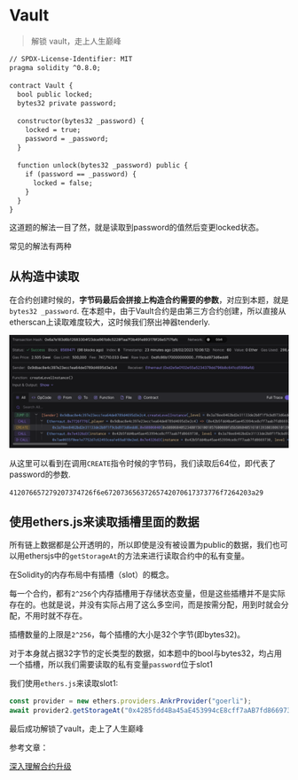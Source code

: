 # Vault

> 解锁 vault，走上人生巅峰

```solidity
// SPDX-License-Identifier: MIT
pragma solidity ^0.8.0;

contract Vault {
  bool public locked;
  bytes32 private password;

  constructor(bytes32 _password) {
    locked = true;
    password = _password;
  }

  function unlock(bytes32 _password) public {
    if (password == _password) {
      locked = false;
    }
  }
}
```

这道题的解法一目了然，就是读取到password的值然后变更locked状态。

常见的解法有两种

## 从构造中读取

  在合约创建时候的，**字节码最后会拼接上构造合约需要的参数**，对应到本题，就是`bytes32 _password`.
  在本题中，由于Vault合约是由第三方合约创建，所以直接从etherscan上读取难度较大，这时候我们祭出神器tenderly.

  ![image](./images/vault1.png)
  
  从这里可以看到在调用`CREATE`指令时候的字节码，我们读取后64位，即代表了password的参数.

  `412076657279207374726f6e67207365637265742070617373776f7264203a29`
  
 ## 使用ethers.js来读取插槽里面的数据

  所有链上数据都是公开透明的，所以即使是没有被设置为public的数据，我们也可以用ethersjs中的`getStorageAt`的方法来进行读取合约中的私有变量。
  
  在Solidity的内存布局中有插槽（slot）的概念。
  
  每一个合约，都有`2^256`个内存插槽用于存储状态变量，但是这些插槽并不是实际存在的。也就是说，并没有实际占用了这么多空间，而是按需分配，用到时就会分配，不用时就不存在。
  
  插槽数量的上限是`2^256`，每个插槽的大小是32个字节(即bytes32)。
  
  对于本身就占据32字节的定长类型的数据，如本题中的bool与bytes32，均占用一个插槽，所以我们需要读取的私有变量`password`位于slot1
    
  我们使用`ethers.js`来读取slot1:
  
```js
const provider = new ethers.providers.AnkrProvider("goerli");
await provider2.getStorageAt("0x42B5fdd4Ba45aE453994cE8cff7aAB7fd8669730", 1);
```
最后成功解锁了vault，走上了人生巅峰

参考文章：

[深入理解合约升级](https://mirror.xyz/xyyme.eth/5eu3_7f7275rqY-fNMUP5BKS8izV9Tshmv8Z5H9bsec)
  
  
  
  
  
